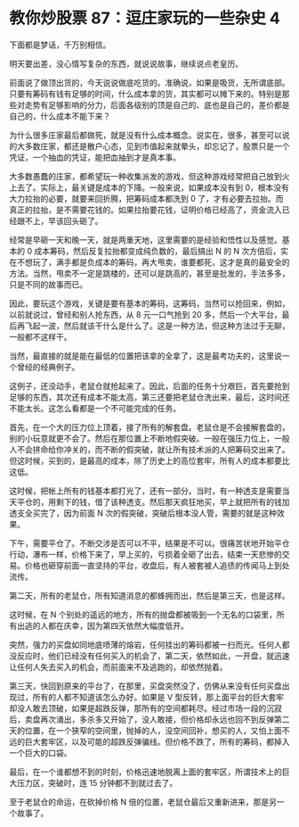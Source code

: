 # 教你炒股票 87：逗庄家玩的一些杂史 4

下面都是梦话，千万别相信。

明天要出差，没心情写复杂的东西，就说说故事，继续说点老皇历。

前面说了做顶出货的，今天说说做底吃货的。准确说，如果是吸货，无所谓底部。只要有筹码有钱有足够的时间，什么成本拿的货，其实都可以摊下来的。特别是那些对走势有足够影响的分力，后面各级别的顶是自己的、底也是自己的，差价都是自己的，什么成本不能下来？

为什么很多庄家最后都做死，就是没有什么成本概念。说实在，很多，甚至可以说的大多数庄家，都还是散户心态，见到市值起来就晕头，却忘记了，股票只是一个凭证，一个抽血的凭证，能把血抽到才是真本事。

大多数愚蠢的庄家，都希望玩一种收集派发的游戏，但这种游戏经常把自己放到火上去了。实际上，最关键是成本的下降。一般来说，如果成本没有到 0，根本没有大力拉抬的必要，就要来回折腾，把筹码成本都洗到 0 了，才有必要去拉抬。而真正的拉抬，是不需要花钱的。如果拉抬要花钱，证明价格已经高了，资金流入已经跟不上，早该回头砸了。

经常是早砸一天和晚一天，就是两重天地，这里需要的是经验和悟性以及感觉。基本的 0 成本筹码，然后反复拉抬都变成纯负数的，最后搞出 N 的 N 次方倍后，实在不想玩了，满手都是负成本的筹码，再大甩卖，谁要都死，这才是真的最安全的方法。当然，甩卖不一定是跳楼的，还可以是跳高的，甚至是批发的，手法多多，只是不同的故事而已。

因此，要玩这个游戏，关键是要有基本的筹码，这筹码，当然可以抢回来，例如，以前就说过，曾经和别人抢东西，从 8 元一口气抢到 20 多，然后一个大平台，最后再飞起一波，然后就该干什么是什么了。这是一种方法，但这种方法过于无聊，一般都不这样干。

当然，最直接的就是能在最低的位置把该拿的全拿了，这是最考功夫的，这里说一个曾经的经典例子。

这例子，还没动手，老鼠仓就抢起来了。因此，后面的任务十分艰巨，首先要抢到足够的东西，其次还有成本不能太高，第三还要把老鼠仓洗出来，最后，这时间还不能太长。这怎么看都是一个不可能完成的任务。

首先，在一个大的压力位上顶着，接了所有的解套盘。老鼠仓是不会接解套盘的，别的小玩意就更不会了。然后在那位置上不断地假突破。一般在强压力位上，一般人不会拼命给你冲关的，而不断的假突破，就让所有技术派的人把筹码交出来了。但这时候，买到的，是最高的成本，除了历史上的高位套牢，所有人的成本都要比这低。

这时候，把帐上所有的钱基本都打光了，还有一部分。当时，有一种透支是需要当天平仓的，用剩下的钱，借了该种透支。然后那天疯狂地买，早上就把所有的钱加透支全买完了，因为前面 N 次的假突破，突破后根本没人管，需要的就是这种效果。

下午，需要平仓了。不断交涉是否可以不平，结果是不可以。很痛苦状地开始平仓行动，瀑布一样，价格下来了，早上买的，亏损着全砸了出去，结束一天悲惨的交易。价格也砸穿前面一直坚持的平台，收盘后，有人被套被人追债的传闻马上到处流传。

第二天，所有的老鼠仓，所有知道消息的都蜂拥而出，然后是第三天，也是这样。

这时候，在 N 个别处的遥远的地方，所有的抛盘都被吸到一个无名的口袋里，所有出逃的人都在庆幸，因为第四天依然大幅度低开。

突然，强力的买盘如同地底喷薄的熔岩，任何挂出的筹码都被一扫而光。任何人都没反应时，他们已经没有任何买入的机会了，第二天，依然如此，一开盘，就迅速让任何人失去买入的机会，而前面来不及逃跑的，却依然抛着。

第三天，快回到原来的平台了，在那里，买盘突然没了，仿佛从来没有任何买盘出现过，所有的人都不知道该怎么办好。如果是 V 型反转，那上面平台的巨大套牢却没人敢去顶破，如果是超跌反弹，那所有的空间都耗尽。经过市场一段的沉寂后，卖盘再次涌出，多杀多又开始了，没人敢接，但价格却永远也回不到反弹第二天的位置，在一个狭窄的空间里，抛掉的人，没空间回补，想买的人，又怕上面不远的巨大套牢区，以及可能的超跌反弹骗线。但价格不跌了，所有的筹码，都掉入一个巨大的口袋。

最后，在一个谁都想不到的时刻，价格迅速地脱离上面的套牢区，所谓技术上的巨大压力区，突破时，连 15 分钟都不到就过去了。

至于老鼠仓的命运，在砍掉价格 N 倍的位置，老鼠仓最后又重新进来，那是另一个故事了。
